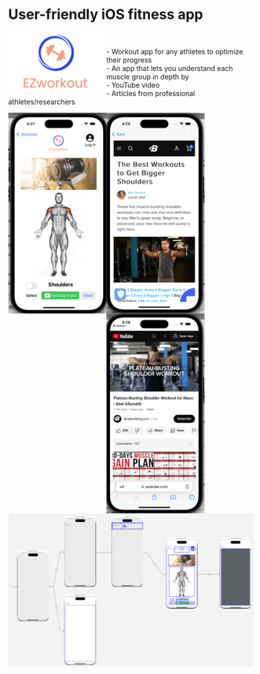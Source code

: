 # User-friendly iOS fitness app
<img align="left" alt="EZ app | app store" width="200px" src="https://raw.githubusercontent.com/Michael9905/iOS-workout-app/main/Documentation/Images/EZ_logo.png" /><br>

<p> - Workout app for any athletes to optimize their progress <br>
     - An app that lets you understand each muscle group in depth by <br>
         - YouTube video <br>
         - Articles from professional athletes/researchers <br>
 </p>
<img align="left" alt="EZ app | app store" width="200px" src="https://github.com/Michael9905/iOS-workout-app/blob/main/Documentation/Images/Picture2.png" />
<img align="left" alt="EZ app | app store" width="200px" src="https://github.com/Michael9905/iOS-workout-app/blob/main/Documentation/Images/Picture3.png" />
<img align="left" alt="EZ app | app store" width="200px" src="https://github.com/Michael9905/iOS-workout-app/blob/main/Documentation/Images/Picture5.png" />
<img align="left" alt="EZ app | app store" width="500px" src="https://github.com/Michael9905/iOS-workout-app/blob/main/Documentation/Images/Picture4.png" />



